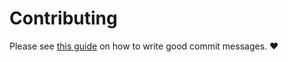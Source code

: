 # Contributing

Please see [this guide](https://cbea.ms/git-commit/) on how to write good commit messages. :heart:

